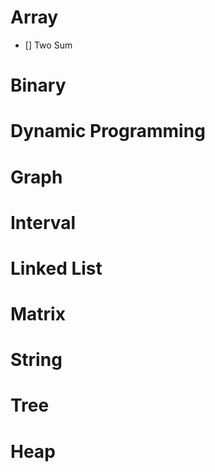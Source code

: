 # Array
- [] Two Sum

# Binary

# Dynamic Programming

# Graph

# Interval

# Linked List

# Matrix

# String

# Tree

# Heap
